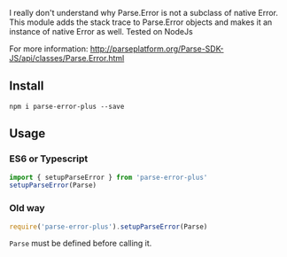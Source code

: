 I really don't understand why Parse.Error is not a subclass of native Error.
This module adds the stack trace to Parse.Error objects and makes it an instance of native Error as well.
Tested on NodeJs

For more information: http://parseplatform.org/Parse-SDK-JS/api/classes/Parse.Error.html

## Install
`npm i parse-error-plus --save`

## Usage
### ES6 or Typescript

```ts
import { setupParseError } from 'parse-error-plus'
setupParseError(Parse)
```

### Old way

```js
require('parse-error-plus').setupParseError(Parse)
```

`Parse` must be defined before calling it.
